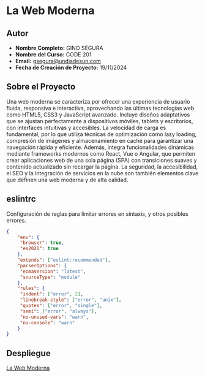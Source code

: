 # La Web Moderna
## Autor
* **Nombre Completo:**  GINO SEGURA
* **Nombre del Curso:** CODE 201
* **Email:** gsegura@undiadesun.com
* **Fecha de Creación de Proyecto:** 19/11/2024
## Sobre el Proyecto
Una web moderna se caracteriza por ofrecer una experiencia de usuario fluida, responsiva e interactiva, aprovechando las últimas tecnologías web como HTML5, CSS3 y JavaScript avanzado. Incluye diseños adaptativos que se ajustan perfectamente a dispositivos móviles, tablets y escritorios, con interfaces intuitivas y accesibles. La velocidad de carga es fundamental, por lo que utiliza técnicas de optimización como lazy loading, compresión de imágenes y almacenamiento en caché para garantizar una navegación rápida y eficiente. Además, integra funcionalidades dinámicas mediante frameworks modernos como React, Vue o Angular, que permiten crear aplicaciones web de una sola página (SPA) con transiciones suaves y contenido actualizado sin recargar la página. La seguridad, la accesibilidad, el SEO y la integración de servicios en la nube son también elementos clave que definen una web moderna y de alta calidad.
## eslintrc
Configuración de reglas para limitar errores en sintaxis, y otros posibles errores.

```json
{
    "env": {
     "browser": true,
     "es2021": true
    },
    "extends": ["eslint:recommended"],
    "parserOptions": {
     "ecmaVersion": "latest",
     "sourceType": "module"
    },
    "rules": {
     "indent": ["error", 2],
     "linebreak-style": ["error", "unix"],
     "quotes": ["error", "single"],
     "semi": ["error", "always"],
     "no-unused-vars": "warn",
     "no-console": "warn"
    }
}
```

## Despliegue

[La Web Moderna](https://nicenoise.github.io/web-moderna/)

